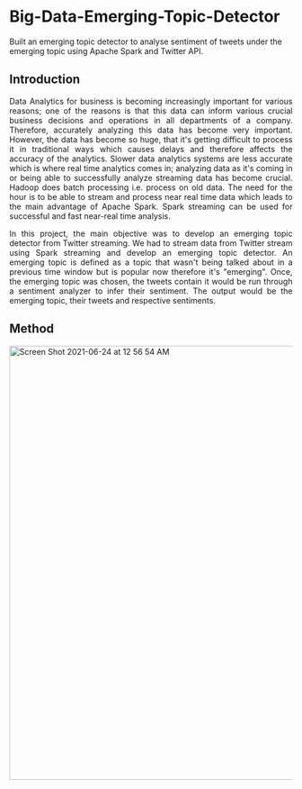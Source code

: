 # Big-Data-Emerging-Topic-Detector
Built an emerging topic detector to analyse sentiment of tweets under the emerging topic using Apache Spark and Twitter API.

## Introduction

<p align = "justify"> 
Data Analytics for business is becoming increasingly important for various reasons; one of the reasons is that this data can inform various crucial business decisions and operations in all departments of a company. Therefore, accurately analyzing this data has become very important. However, the data has become so huge, that it's getting difficult to process it in traditional ways which causes delays and therefore affects the accuracy of the analytics. Slower data analytics systems are less accurate which is where real time analytics comes in; analyzing data as it's coming in or being able to successfully analyze streaming data has become crucial. Hadoop does batch processing i.e. process on old data. The need for the hour is to be able to stream and process near real time data which leads to the main advantage of Apache Spark. Spark streaming can be used for successful and fast near-real time analysis. </p>
  
<p align = "justify"> 
In this project, the main objective was to develop an emerging topic detector from Twitter streaming. We had to stream data from Twitter stream using Spark streaming and develop an emerging topic detector. An emerging topic is defined as a topic that wasn't being talked about in a previous time window but is popular now therefore it's "emerging". Once, the emerging topic was chosen, the tweets contain it would be run through a sentiment analyzer to infer their sentiment. The output would be the emerging topic, their tweets and respective sentiments. </p>

## Method

<img width="771" alt="Screen Shot 2021-06-24 at 12 56 54 AM" src="https://user-images.githubusercontent.com/32781544/123167047-eb84dc80-d42a-11eb-9ba8-f64d98617feb.png">
